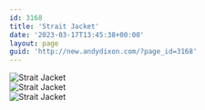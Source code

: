 ```yaml
---
id: 3168
title: 'Strait Jacket'
date: '2023-03-17T13:45:38+00:00'
layout: page
guid: 'http://new.andydixon.com/?page_id=3168'
---
```


![Strait Jacket](https://i0.wp.com/assets.g8x2.ldn.idrivee2-23.com/posters/Strait%20Jacket%2001.jpg?w=1200&ssl=1 "Strait Jacket")  
![Strait Jacket](https://i0.wp.com/assets.g8x2.ldn.idrivee2-23.com/posters/Strait%20Jacket%2002.jpg?w=1200&ssl=1 "Strait Jacket")  
![Strait Jacket](https://i0.wp.com/assets.g8x2.ldn.idrivee2-23.com/posters/Strait%20Jacket%2003.jpg?w=1200&ssl=1 "Strait Jacket")
